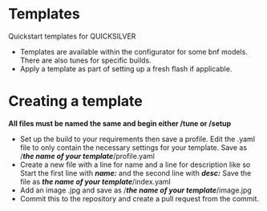 # Templates
Quickstart templates for QUICKSILVER

* Templates are available within the configurator for some bnf models. There are also tunes for specific builds.
* Apply a template as part of setting up a fresh flash if applicable.

# Creating a template
**All files must be named the same and begin either /tune or /setup**

* Set up the build to your requirements then save a profile. Edit the .yaml file to only contain the necessary settings for your template.
Save as /***the name of your template***/profile.yaml
* Create a new file with a line for name and a line for description like so
Start the first line with ***name:*** and the second line with ***desc:*** 
Save the file as ***the name of your template***/index.yaml
* Add an image .jpg and save as /***the name of your template***/image.jpg
* Commit this to the repository and create a pull request from the commit.


